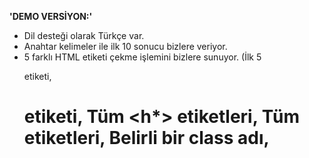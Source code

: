 **'DEMO VERSİYON:'**
* Dil desteği olarak Türkçe var.
* Anahtar kelimeler ile ilk 10 sonucu bizlere veriyor.
* 5 farklı HTML etiketi çekme işlemini bizlere sunuyor. (İlk 5 <p> etiketi, <h1> etiketi, Tüm <h*> etiketleri, Tüm <div> etiketleri, Belirli bir class adı, <title> ve <meta description)
* İçerikleri manuel olarak kaydetme.
* Basit filtreleme işlemleri.

**'ÜCRETLİ VERSİYON:'**
- **Türkçe, İngilizce, Rusça ve daha fazla dil**
- **Akıllı arama, daha fazla sonuç ve öneriler (AI destekli)**
- **Akıllı içerik özetleme ve gelişmiş etiket çekme**
- **Otomatik kaydetme ve düzenleme**
- **Yapay zeka destekli arama ve içerik önerileri**
- **Kullanıcının geçmişine göre öneriler**
- **İçerik kategorileri ve akıllı filtreleme
ve daha fazlası...**

**İletişim => Telegram: @uwpear**

Fotoğraflar:
![1](1.png)
![2](2.png)
![3](3.png)
![4](4.png)
![5](5.png)
